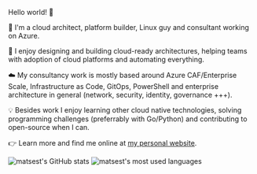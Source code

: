 Hello world! 👋

🥷 I'm a cloud architect, platform builder, Linux guy and consultant working on Azure.

🔨 I enjoy designing and building cloud-ready architectures, helping teams with adoption of cloud platforms and automating everything.

☁️ My consultancy work is mostly based around Azure CAF/Enterprise Scale, Infrastructure as Code, GitOps, PowerShell and enterprise architecture in general (network, security, identity, governance +++).

💡 Besides work I enjoy learning other cloud native technologies, solving programming challenges (preferrably with Go/Python) and contributing to open-source when I can.

👉‍ Learn more and find me online at [my personal website](https://mxe.no).

![matsest's GitHub stats](https://github-readme-stats.vercel.app/api?username=matsest&count_private=true&show_icons=true)
![matsest's most used languages](https://github-readme-stats.vercel.app/api/top-langs/?username=matsest&hide=javascript,html,css&layout=compact&langs_count=8)
